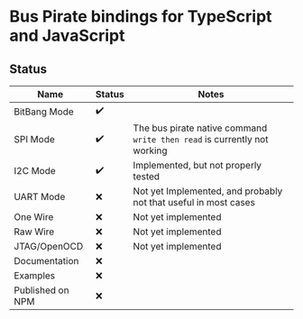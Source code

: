 # Bus Pirate bindings for TypeScript and JavaScript

## Status

| Name | Status | Notes |
|------|--------|-------|
| BitBang Mode | ✔️ | |
| SPI Mode | ✔️ | The bus pirate native command `write then read` is currently not working |
| I2C Mode | ✔️ | Implemented, but not properly tested |
| UART Mode | ❌ | Not yet Implemented, and probably not that useful in most cases |
| One Wire | ❌ | Not yet implemented |
| Raw Wire | ❌ | Not yet implemented |
| JTAG/OpenOCD | ❌ | Not yet implemented |
| Documentation | ❌ |  |
| Examples | ❌ |  |
| Published on NPM | ❌ |  |
